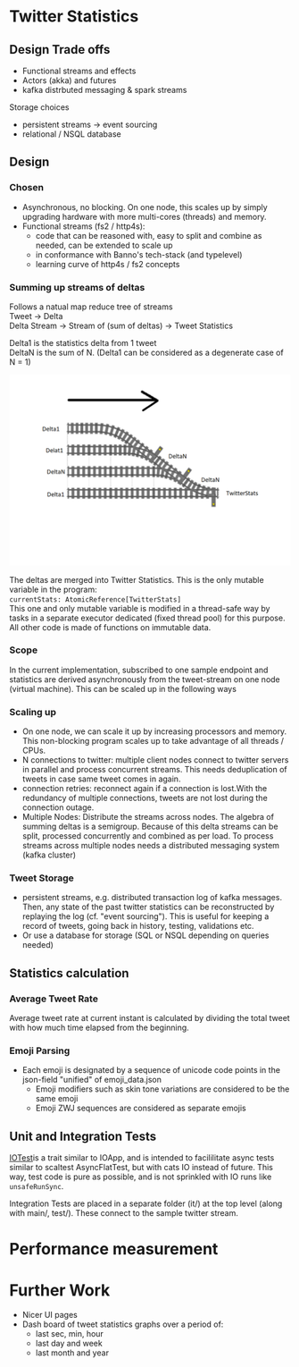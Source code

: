 # Twitter Statistics

## Design Trade offs

* Functional streams and effects
* Actors (akka) and futures
* kafka distrbuted messaging & spark streams

Storage choices
* persistent streams -> event sourcing
* relational / NSQL database

## Design
### Chosen
* Asynchronous, no blocking. On one node, this scales up by simply upgrading hardware with more
  multi-cores (threads) and memory.
* Functional streams (fs2 / http4s): 
  - code that can be reasoned with, easy to split and combine as needed, can be extended to scale up
  - in conformance with Banno's tech-stack (and typelevel)
  - learning curve of http4s / fs2 concepts
 
 ### Summing up streams of deltas
 Follows a natual map reduce tree of streams \
 Tweet -> Delta \
 Delta Stream -> Stream of (sum of deltas) -> Tweet Statistics
 
 Delta1 is the statistics delta from 1 tweet\
 DeltaN is the sum of N. (Delta1 can be considered as a degenerate case of N = 1)
 
 ![Example Tree of Streams](tree-of-streams.png)

The deltas are merged into Twitter Statistics. This is the only mutable variable in the program: \
`currentStats: AtomicReference[TwitterStats]`  
This one and only mutable variable is modified in a thread-safe way by tasks in a separate executor
dedicated (fixed thread pool) for this purpose. All other code is made of functions on immutable data. 

### Scope
  
In the current implementation, subscribed to one  sample endpoint and statistics are derived asynchronously 
from the tweet-stream on one node (virtual machine). This can be scaled up in the following ways

### Scaling up
- On one node, we can scale it up by increasing processors and memory. This non-blocking program
  scales up to take advantage of all threads / CPUs.
- N connections to twitter: multiple client nodes connect to twitter servers in parallel and process
  concurrent streams. This needs deduplication of tweets in case same tweet comes in again.
- connection retries: reconnect again if a connection is lost.With the redundancy of multiple connections,
  tweets are not lost during the connection outage.
- Multiple Nodes: Distribute the streams across nodes. The algebra of summing deltas is a semigroup.
  Because of this delta streams can be split, processed concurrently and combined as per load.
  To process streams across multiple nodes needs a distributed messaging system (kafka cluster)

### Tweet Storage
- persistent streams, e.g. distributed transaction log of kafka messages. Then, any state of the past
  twitter statistics can be reconstructed by replaying the log (cf. "event sourcing"). This is useful
  for keeping a record of tweets, going back in history, testing, validations etc.
- Or use a database for storage (SQL or NSQL depending on queries needed)

## Statistics calculation

### Average Tweet Rate
Average tweet rate at current instant is calculated by dividing the total tweet with how much time elapsed from the beginning.

### Emoji Parsing
- Each emoji is designated by a sequence of unicode code points in the json-field "unified" of emoji_data.json
  * Emoji modifiers such as skin tone variations are considered to be the same emoji
  * Emoji ZWJ sequences are considered as separate emojis

## Unit and Integration Tests
[IOTest](src/main/scala/org/eg/stats/IOTest.scala)is a trait similar to IOApp, and is intended to facililitate
async tests similar to scaltest AsyncFlatTest, but with cats IO instead of future. This way, test code is pure as possible,
and is not sprinkled with IO runs like `unsafeRunSync`.

Integration Tests are placed in a separate folder (it/) at the top level (along with main/, test/). These connect to the
sample twitter stream.

# Performance measurement

# Further Work
- Nicer UI pages
- Dash board of tweet statistics graphs over a period of:
  - last sec, min, hour
  - last day and week
  - last month and year
